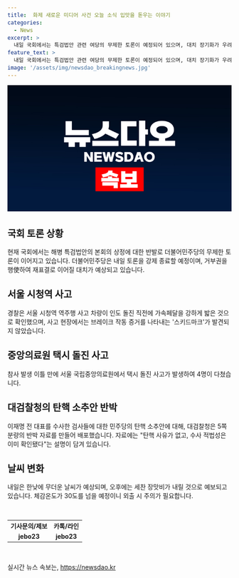```yaml
---
title:  화제 새로운 미디어 사건 오늘 소식 입맛을 돋우는 이야기
categories:
  - News
excerpt: >
  내일 국회에서는 특검법안 관련 여당의 무제한 토론이 예정되어 있으며, 대치 장기화가 우려되고 있습니다. 또한, 서울 시청역 사고의 가해 차량이 스키드마크 없이 가속페달을 작동시켰다는 경찰의 판단과 중앙의료원에서 발생한 택시 돌진 사고, 그리고 이재명 전 대표를 수사한 검사들에 대한 대검찰청의 반박 내용이 제공되었습니다. 또한, 내일은 체감온도가 30도를 넘는 무더운 날씨와 100mm 이상의 세찬 장맛비가 예상됩니다.
feature_text: >
  내일 국회에서는 특검법안 관련 여당의 무제한 토론이 예정되어 있으며, 대치 장기화가 우려되고 있습니다. 또한, 서울 시청역 사고의 가해 차량이 스키드마크 없이 가속페달을 작동시켰다는 경찰의 판단과 중앙의료원에서 발생한 택시 돌진 사고, 그리고 이재명 전 대표를 수사한 검사들에 대한 대검찰청의 반박 내용이 제공되었습니다. 또한, 내일은 체감온도가 30도를 넘는 무더운 날씨와 100mm 이상의 세찬 장맛비가 예상됩니다.
image: '/assets/img/newsdao_breakingnews.jpg'
---
```


<p><img src="/assets/img/newsdao_breakingnews.jpg" alt="bookingtag 속보" /></p>

<h2 data-ke-size="size26">국회 토론 상황</h2>

<p data-ke-size="size16">현재 국회에서는 해병 특검법안의 본회의 상정에 대한 반발로 더불어민주당의 무제한 토론이 이어지고 있습니다. 더불어민주당은 내일 토론을 강제 종료할 예정이며, 거부권을 행使하여 재표결로 이어질 대치가 예상되고 있습니다.</p>

<h2 data-ke-size="size26">서울 시청역 사고</h2>

<p data-ke-size="size16">경찰은 서울 시청역 역주행 사고 차량이 인도 돌진 직전에 가속페달을 강하게 밟은 것으로 확인했으며, 사고 현장에서는 브레이크 작동 증거를 나타내는 '스키드마크'가 발견되지 않았습니다.</p>

<h2 data-ke-size="size26">중앙의료원 택시 돌진 사고</h2>

<p data-ke-size="size16">참사 발생 이틀 만에 서울 국립중앙의료원에서 택시 돌진 사고가 발생하여 4명이 다쳤습니다.</p>

<h2 data-ke-size="size26">대검찰청의 탄핵 소추안 반박</h2>

<p data-ke-size="size16">이재명 전 대표를 수사한 검사들에 대한 민주당의 탄핵 소추안에 대해, 대검찰청은 5쪽 분량의 반박 자료를 만들어 배포했습니다. 자료에는 "탄핵 사유가 없고, 수사 적법성은 이미 확인됐다"는 설명이 담겨 있습니다.</p>

<h2 data-ke-size="size26">날씨 변화</h2>

<p data-ke-size="size16">내일은 한낮에 무더운 날씨가 예상되며, 오후에는 세찬 장맛비가 내릴 것으로 예보되고 있습니다. 체감온도가 30도를 넘을 예정이니 외출 시 주의가 필요합니다.</p>

<p data-ke-size="size16">&nbsp;</p>

<table>
    <tbody>
        <tr>
            <td style="text-align: center; height: 17px;"><b>기사문의/제보</b></td>
            <td style="text-align: center; height: 17px;"><b>카톡/라인</b></td>
        </tr>
        <tr>
            <td style="text-align: center; height: 17px;"><b>jebo23</b></td>
            <td style="text-align: center; height: 17px;"><b>jebo23</b></td>
        </tr>
    </tbody>
</table>

<p data-ke-size="size16">&nbsp;</p>
실시간 뉴스 속보는, <a href="https://newsdao.kr" rel="dofollow">https://newsdao.kr</a>


